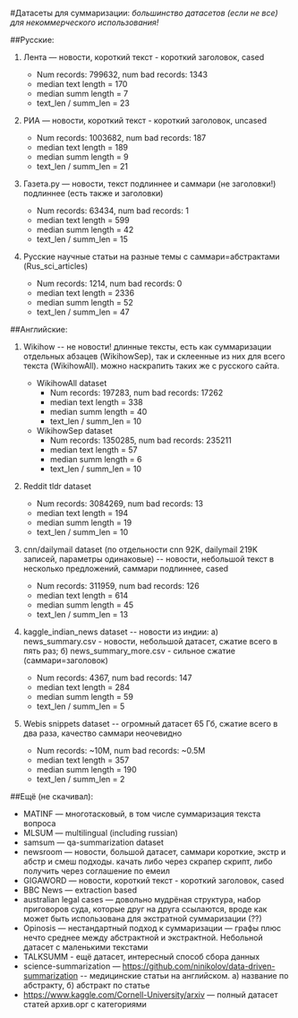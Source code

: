 #Датасеты для суммаризации:
*большинство датасетов (если не все) для некоммерческого использования!*

##Русские:

1. Лента — новости, короткий текст - короткий заголовок, cased
    - Num records: 799632, num bad records: 1343
    - median text length = 170
    - median summ length = 7
    - text_len / summ_len = 23

2. РИА — новости, короткий текст - короткий заголовок, uncased
    - Num records: 1003682, num bad records: 187
    - median text length = 189
    - median summ length = 9
    - text_len / summ_len = 21

3. Газета.ру — новости, текст подлиннее и саммари (не заголовки!) подлиннее (есть также и заголовки)
    - Num records: 63434, num bad records: 1
    - median text length = 599
    - median summ length = 42
    - text_len / summ_len = 15

4. Русские научные статьи на разные темы с саммари=абстрактами (Rus_sci_articles)
    - Num records: 1214, num bad records: 0
    - median text length = 2336
    - median summ length = 52
    - text_len / summ_len = 47


##Английские:

1. Wikihow -- не новости! длинные тексты, есть как суммаризации отдельных абзацев (WikihowSep), так и склеенные из них для всего текста (WikihowAll). можно наскрапить таких же с русского сайта.
    - WikihowAll dataset 
        - Num records: 197283, num bad records: 17262
        - median text length = 338
        - median summ length = 40
        - text_len / summ_len = 10
    - WikihowSep dataset
        - Num records: 1350285, num bad records: 235211
        - median text length = 57
        - median summ length = 6
        - text_len / summ_len = 10

2. Reddit tldr dataset
    - Num records: 3084269, num bad records: 13
    - median text length = 194
    - median summ length = 19
    - text_len / summ_len = 10

3. cnn/dailymail dataset (по отдельности cnn 92K, dailymail 219K записей, параметры одинаковые) -- новости, небольшой текст в несколько предложений, саммари подлиннее, cased
    - Num records: 311959, num bad records: 126
    - median text length = 614
    - median summ length = 45
    - text_len / summ_len = 13

4. kaggle_indian_news dataset -- новости из индии: а) news_summary.csv - новости, небольшой датасет, сжатие всего в пять раз; б) news_summary_more.csv - сильное сжатие (саммари=заголовок)
    - Num records: 4367, num bad records: 147
    - median text length = 284
    - median summ length = 59
    - text_len / summ_len = 5

5. Webis snippets dataset -- огромный датасет 65 Гб, сжатие всего в два раза, качество саммари неочевидно
    - Num records: ~10M, num bad records: ~0.5M
    - median text length = 357
    - median summ length = 190
    - text_len / summ_len = 2


##Ещё (не скачивал):
- MATINF — многотасковый, в том числе суммаризация текста вопроса
- MLSUM — multilingual (including russian)
- samsum — qa-summarization dataset
- newsroom — новости, большой датасет, саммари короткие, экстр и абстр и смеш подходы. качать либо через скрапер скрипт, либо получить через соглашение по емеил
- GIGAWORD — новости, короткий текст - короткий заголовок, cased
- BBC News — extraction based
- australian legal cases — довольно мудрёная структура, набор приговоров суда, которые друг на друга ссылаются, вроде как может быть использована для экстратной суммаризации (??)
- Opinosis — нестандартный подход к суммаризации — графы плюс нечто среднее между абстрактной и экстрактной. Небольной датасет с маленькими текстами
- TALKSUMM - ещё датасет, интересный способ сбора данных
- science-summarization — https://github.com/ninikolov/data-driven-summarization -- медицинские статьи на английском. а) название по абстракту, б) абстракт по статье
- https://www.kaggle.com/Cornell-University/arxiv — полный датасет статей архив.орг с категориями



